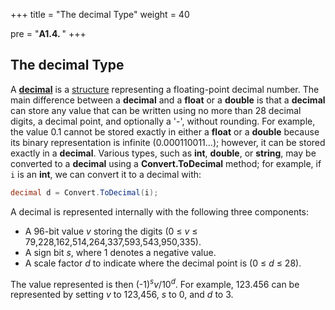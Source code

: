 +++
title = "The decimal Type"
weight = 40

pre = "<b>A1.4. </b>"
+++

## The **decimal** Type

A
[**decimal**](https://learn.microsoft.com/en-us/dotnet/api/system.decimal?view=net-6.0)
is a [structure](/appendix/syntax/structs) representing
a floating-point decimal number. The main difference between a
**decimal** and a **float** or a **double** is that a **decimal** can
store any value that can be written using no more than 28 decimal
digits, a decimal point, and optionally a '-', without rounding. For
example, the value 0.1 cannot be stored exactly in either a **float** or
a **double** because its binary representation is infinite
(0.000110011...); however, it can be stored exactly in a **decimal**.
Various types, such as **int**, **double**, or **string**, may be
converted to a **decimal** using a **Convert.ToDecimal** method; for
example, if `i` is an **int**, we can convert it to a decimal with:
```C#
decimal d = Convert.ToDecimal(i);
```
A decimal is represented internally with the following three components:

  - A 96-bit value *v* storing the digits
    (0 ≤ *v* ≤ 79,228,162,514,264,337,593,543,950,335).
  - A sign bit *s*, where 1 denotes a negative value.
  - A scale factor *d* to indicate where the decimal point is
    (0 ≤ *d* ≤ 28).

The value represented is then (-1)<sup>*s*</sup>*v*/10<sup>*d*</sup>.
For example, 123.456 can be represented by setting *v* to 123,456,
*s* to 0, and *d* to 3.
